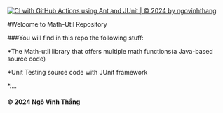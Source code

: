 [![CI with GitHub Actions using Ant and JUnit | © 2024 by ngovinhthang](https://github.com/adinngo/math-util-1625/actions/workflows/ci-junit.yml/badge.svg)](https://github.com/adinngo/math-util-1625/actions/workflows/ci-junit.yml)

#Welcome to Math-Util Repository

###You will find in this repo the following stuff:

*The Math-util library that offers multiple math functions(a Java-based source code)

*Unit Testing source code with JUnit framework

*....


#### © 2024 Ngô Vinh Thắng